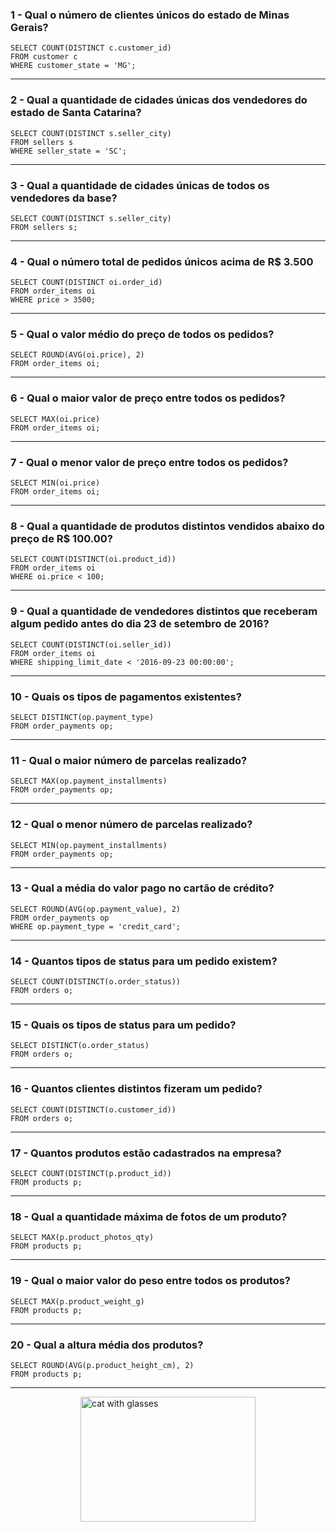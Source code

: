 ### 1 - Qual o número de clientes únicos do estado de Minas Gerais?
```
SELECT COUNT(DISTINCT c.customer_id)
FROM customer c 
WHERE customer_state = 'MG';
```
___
### 2 - Qual a quantidade de cidades únicas dos vendedores do estado de Santa Catarina?
```
SELECT COUNT(DISTINCT s.seller_city)
FROM sellers s 
WHERE seller_state = 'SC';
```
___
### 3 - Qual a quantidade de cidades únicas de todos os vendedores da base?
```
SELECT COUNT(DISTINCT s.seller_city)
FROM sellers s;
```
___
### 4 - Qual o número total de pedidos únicos acima de R$ 3.500
```
SELECT COUNT(DISTINCT oi.order_id)
FROM order_items oi
WHERE price > 3500;
```
___
### 5 - Qual o valor médio do preço de todos os pedidos?
```
SELECT ROUND(AVG(oi.price), 2)
FROM order_items oi;
```
___
### 6 - Qual o maior valor de preço entre todos os pedidos?
```
SELECT MAX(oi.price)
FROM order_items oi;
```
___
### 7 - Qual o menor valor de preço entre todos os pedidos?
```
SELECT MIN(oi.price)
FROM order_items oi;
```
___
### 8 - Qual a quantidade de produtos distintos vendidos abaixo do preço de R$ 100.00?
```
SELECT COUNT(DISTINCT(oi.product_id))
FROM order_items oi 
WHERE oi.price < 100;
```
___
### 9 - Qual a quantidade de vendedores distintos que receberam algum pedido antes do dia 23 de setembro de 2016?
```
SELECT COUNT(DISTINCT(oi.seller_id))
FROM order_items oi 
WHERE shipping_limit_date < '2016-09-23 00:00:00';
```
___
### 10 - Quais os tipos de pagamentos existentes?
```
SELECT DISTINCT(op.payment_type)
FROM order_payments op;
```
___
### 11 - Qual o maior número de parcelas realizado?
```
SELECT MAX(op.payment_installments)
FROM order_payments op;
```
___
### 12 - Qual o menor número de parcelas realizado?
```
SELECT MIN(op.payment_installments)
FROM order_payments op;
```
___
### 13 - Qual a média do valor pago no cartão de crédito?
```
SELECT ROUND(AVG(op.payment_value), 2)
FROM order_payments op 
WHERE op.payment_type = 'credit_card';
```
___
### 14 - Quantos tipos de status para um pedido existem?
```
SELECT COUNT(DISTINCT(o.order_status))
FROM orders o;
```
___
### 15 - Quais os tipos de status para um pedido?
```
SELECT DISTINCT(o.order_status)
FROM orders o;
```
___
### 16 - Quantos clientes distintos fizeram um pedido?
```
SELECT COUNT(DISTINCT(o.customer_id))
FROM orders o;
```
___
### 17 - Quantos produtos estão cadastrados na empresa?
```
SELECT COUNT(DISTINCT(p.product_id))
FROM products p;
```
___
### 18 - Qual a quantidade máxima de fotos de um produto?
```
SELECT MAX(p.product_photos_qty)
FROM products p;
```
___
### 19 - Qual  o maior valor do peso entre todos os produtos?
```
SELECT MAX(p.product_weight_g)
FROM products p;
```
___
### 20 - Qual a altura média dos produtos?
```
SELECT ROUND(AVG(p.product_height_cm), 2)
FROM products p;
```
___

<img src="https://media.giphy.com/media/xT77XZrTKOxycjaYvK/giphy.gif?cid=790b7611lqe4ipkvaiz1rfni84u5vbe4qv6c1xdkhzfkl840&ep=v1_gifs_search&rid=giphy.gif&ct=g" alt="cat with glasses" width="280" height="200" style="display: block; margin: auto;">